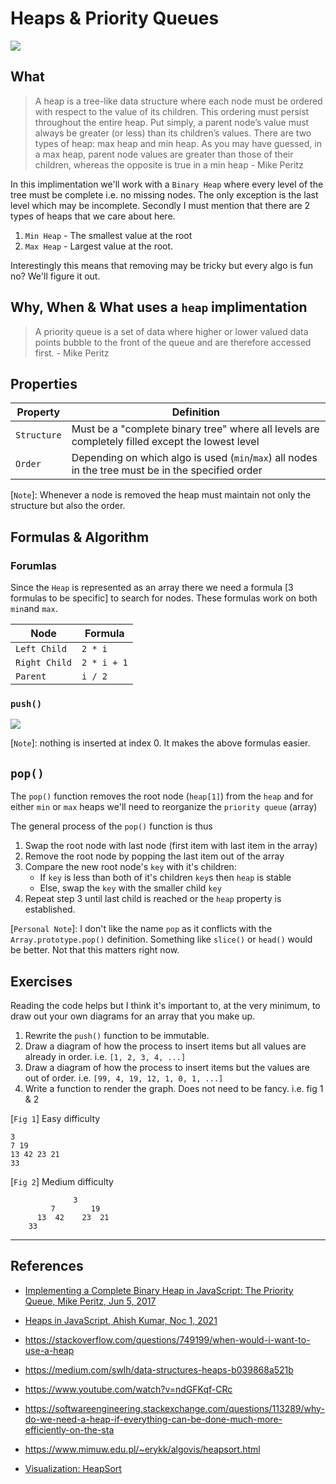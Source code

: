 # Heaps & Priority Queues
![](https://miro.medium.com/v2/resize:fit:750/format:webp/1*XSchy2OiWWwlkPNhhoKVBg.png)

## What
> A heap is a tree-like data structure where each node must be ordered with respect to the value of its children. This ordering must persist throughout the entire heap. Put simply, a parent node’s value must always be greater (or less) than its children’s values. There are two types of heap: max heap and min heap. As you may have guessed, in a max heap, parent node values are greater than those of their children, whereas the opposite is true in a min heap - Mike Peritz

In this implimentation we'll work with a `Binary Heap` where every level of the tree must be complete i.e. no missing nodes. The only exception is the last level which may be incomplete. Secondly I must mention that there are 2 types of heaps that we care about here.
1. `Min Heap` - The smallest value at the root
1. `Max Heap` - Largest value at the root.

Interestingly this means that removing may be tricky but every algo is fun no? We'll figure it out.

## Why, When & What uses a `heap` implimentation
> A priority queue is a set of data where higher or lower valued data points bubble to the front of the queue and are therefore accessed first. - Mike Peritz

## Properties
| Property | Definition |
|---|---|
| `Structure`  | Must be a "complete binary tree" where all levels are completely filled except the lowest level  |
| `Order`  | Depending on which algo is used (`min`/`max`) all nodes in the tree must be in the specified order|

[`Note`]: Whenever a node is removed the heap must maintain not only the structure but also the order.

## Formulas & Algorithm
### Forumlas
Since the `Heap` is represented as an array there we need a formula [3 formulas to be specific] to search for nodes. These formulas work on both `min`and `max`.

| Node | Formula |
|---|---|
| `Left Child`  | `2 * i` |
| `Right Child`  | `2 * i + 1` |
| `Parent`  | `i / 2` |

### `push()`
![](https://cdn.hashnode.com/res/hashnode/image/upload/v1635756963290/eWlfgF5JG.png)

[`Note`]: nothing is inserted at index 0. It makes the above formulas easier.

## `pop()`
The `pop()` function removes the root node (`heap[1]`) from the `heap` and for either `min` or `max` heaps we'll need to reorganize the `priority queue` (array)

The general process of the `pop()` function is thus
1. Swap the root node with last node (first item with last item in the array)
1. Remove the root node by popping the last item out of the array
1. Compare the new root node's `key` with it's children:
    - If `key` is less than both of it's children `key`s then `heap` is stable
    - Else, swap the `key` with the smaller child `key`
1. Repeat step 3 until last child is reached or the `heap` property is established.

[`Personal Note`]: I don't like the name `pop` as it conflicts with the `Array.prototype.pop()` definition. Something like `slice()` or `head()` would be better. Not that this matters right now.

## Exercises
Reading the code helps but I think it's important to, at the very minimum, to draw out your own diagrams for an array that you make up.

1. Rewrite the `push()` function to be immutable.
1. Draw a diagram of how the process to insert items but all values are already in order. i.e. `[1, 2, 3, 4, ...]`
1. Draw a diagram of how the process to insert items but the values are out of order. i.e. `[99, 4, 19, 12, 1, 0, 1, ...]`
1. Write a function to render the graph. Does not need to be fancy. i.e. fig 1 & 2

[`Fig 1`] Easy difficulty
```
3
7 19
13 42 23 21
33
```

[`Fig 2`] Medium difficulty
```
              3
         7        19
      13  42    23  21
    33
``` 

---
## References

- [Implementing a Complete Binary Heap in JavaScript: The Priority Queue, Mike Peritz, Jun 5, 2017](https://codeburst.io/implementing-a-complete-binary-heap-in-javascript-the-priority-queue-7d85bd256ecf)
- [Heaps in JavaScript, Ahish Kumar, Noc 1, 2021](https://stackfull.dev/heaps-in-javascript)

- https://stackoverflow.com/questions/749199/when-would-i-want-to-use-a-heap
- https://medium.com/swlh/data-structures-heaps-b039868a521b
- https://www.youtube.com/watch?v=ndGFKqf-CRc
- https://softwareengineering.stackexchange.com/questions/113289/why-do-we-need-a-heap-if-everything-can-be-done-much-more-efficiently-on-the-sta
- https://www.mimuw.edu.pl/~erykk/algovis/heapsort.html
- [Visualization: HeapSort](https://www.mimuw.edu.pl/~erykk/algovis/heapsort.html)
